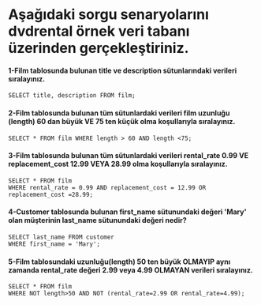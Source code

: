 # Aşağıdaki sorgu senaryolarını dvdrental örnek veri tabanı üzerinden gerçekleştiriniz.

#### 1-Film tablosunda bulunan title ve description sütunlarındaki verileri sıralayınız.
```
SELECT title, description FROM film;
```
#### 2-Film tablosunda bulunan tüm sütunlardaki verileri film uzunluğu (length) 60 dan büyük VE 75 ten küçük olma koşullarıyla sıralayınız.
```
SELECT * FROM film WHERE length > 60 AND length <75;
```
#### 3-Film tablosunda bulunan tüm sütunlardaki verileri rental_rate 0.99 VE replacement_cost 12.99 VEYA 28.99 olma koşullarıyla sıralayınız.
```
SELECT * FROM film
WHERE rental_rate = 0.99 AND replacement_cost = 12.99 OR replacement_cost =28.99;
```
#### 4-Customer tablosunda bulunan first_name sütunundaki değeri 'Mary' olan müşterinin last_name sütunundaki değeri nedir?
```
SELECT last_name FROM customer
WHERE first_name = 'Mary';
```
#### 5-Film tablosundaki uzunluğu(length) 50 ten büyük OLMAYIP aynı zamanda rental_rate değeri 2.99 veya 4.99 OLMAYAN verileri sıralayınız.
```
SELECT * FROM film
WHERE NOT length>50 AND NOT (rental_rate=2.99 OR rental_rate=4.99);
```